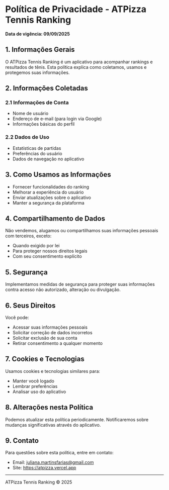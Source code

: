 # Política de Privacidade - ATPizza Tennis Ranking

**Data de vigência: 09/09/2025**

## 1. Informações Gerais
O ATPizza Tennis Ranking é um aplicativo para acompanhar rankings e resultados de tênis. Esta política explica como coletamos, usamos e protegemos suas informações.

## 2. Informações Coletadas
### 2.1 Informações de Conta
- Nome de usuário
- Endereço de e-mail (para login via Google)
- Informações básicas do perfil

### 2.2 Dados de Uso
- Estatísticas de partidas
- Preferências do usuário
- Dados de navegação no aplicativo

## 3. Como Usamos as Informações
- Fornecer funcionalidades do ranking
- Melhorar a experiência do usuário
- Enviar atualizações sobre o aplicativo
- Manter a segurança da plataforma

## 4. Compartilhamento de Dados
Não vendemos, alugamos ou compartilhamos suas informações pessoais com terceiros, exceto:
- Quando exigido por lei
- Para proteger nossos direitos legais
- Com seu consentimento explícito

## 5. Segurança
Implementamos medidas de segurança para proteger suas informações contra acesso não autorizado, alteração ou divulgação.

## 6. Seus Direitos
Você pode:
- Acessar suas informações pessoais
- Solicitar correção de dados incorretos
- Solicitar exclusão de sua conta
- Retirar consentimento a qualquer momento

## 7. Cookies e Tecnologias
Usamos cookies e tecnologias similares para:
- Manter você logado
- Lembrar preferências
- Analisar uso do aplicativo

## 8. Alterações nesta Política
Podemos atualizar esta política periodicamente. Notificaremos sobre mudanças significativas através do aplicativo.

## 9. Contato
Para questões sobre esta política, entre em contato:
- Email: juliana.martinsfarias@gmail.com
- Site: https://atpizza.vercel.app

---
ATPizza Tennis Ranking © 2025